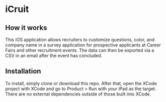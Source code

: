 # iCruit

## How it works
This iOS application allows recruiters to customize questions, color, and company name in a survey application for prospective applicants at Career Fairs and other recruitment events.  The data can then be exported via a CSV in an email after the event has concluded.

## Installation
To install, simply clone or download this repo. After that, open the XCode project with XCode and go to Product > Run with your iPad as the target.  There are no external dependencies outside of those built into XCode.

